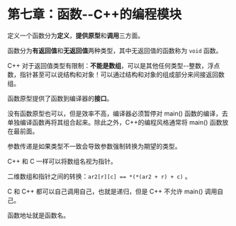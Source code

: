 # 第七章：函数--C++的编程模块

定义一个函数分为**定义**，**提供原型**和**调用**三方面。

函数分为**有返回值**和**无返回值**两种类型，其中无返回值的函数称为 `void` 函数。

C++ 对于返回值类型有限制：**不能是数组**，可以是其他任何类型--整数，浮点数，指针甚至可以说结构和对象！可以通过结构和对象的组成部分来间接返回数组。

函数原型提供了函数到编译器的**接口**。

没有函数原型也可以，但是效率不高，编译器必须暂停对 main() 函数的编译，去单独编译函数再将其组合起来。除此之外，C++的编程风格通常将 main() 函数放在最前面。

参数传递是如果类型不一致会导致参数强制转换为期望的类型。

C++ 和 C 一样可以将数组名视为指针。

二维数组和指针之间的转换：`ar2[r][c] == *(*(ar2 + r) + c)` 。

C 和 C++ 都可以自己调用自己，也就是递归，但是 C++ 不允许 main() 调用自己。

函数地址就是函数名。